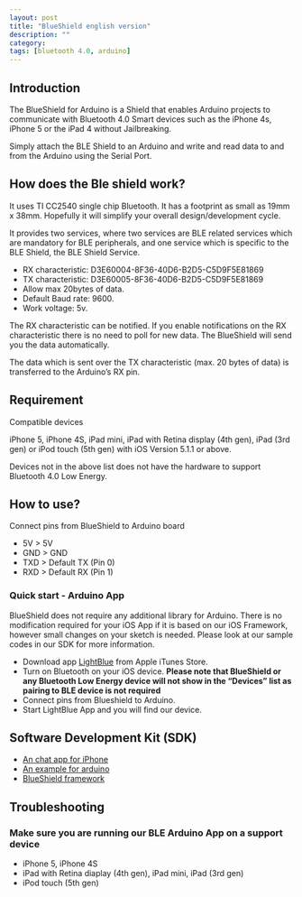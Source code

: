 ```yaml
---
layout: post
title: "BlueShield english version"
description: ""
category: 
tags: [bluetooth 4.0, arduino]
---
```


## Introduction

The BlueShield for Arduino is a Shield that enables Arduino projects to communicate with Bluetooth 4.0 Smart devices such as the iPhone 4s, iPhone 5 or the iPad 4 without Jailbreaking.

Simply attach the BLE Shield to an Arduino and write and read data to and from the Arduino using the Serial Port. 

## How does the Ble shield work?

It uses TI CC2540 single chip Bluetooth. It has a footprint as small as 19mm x 38mm. Hopefully it will simplify your overall design/development cycle.

It provides two services, where two services are BLE related services which are mandatory for BLE peripherals, and one service which is specific to the BLE Shield, the BLE Shield Service.

* RX characteristic: D3E60004-8F36-40D6-B2D5-C5D9F5E81869
* TX characteristic: D3E60005-8F36-40D6-B2D5-C5D9F5E81869
* Allow max 20bytes of data.
* Default Baud rate: 9600.
* Work voltage: 5v.

The RX characteristic can be notified. If you enable notifications on the RX characteristic there is no need to poll for new data. The BlueShield will send you the data automatically. 

The data which is sent over the TX characteristic (max. 20 bytes of data) is transferred to the Arduino’s RX pin. 

## Requirement

Compatible devices

iPhone 5, iPhone 4S, iPad mini, iPad with Retina display (4th gen), iPad (3rd gen) or iPod touch (5th gen) with iOS Version 5.1.1 or above.

Devices not in the above list does not have the hardware to support Bluetooth 4.0 Low Energy. 

## How to use?

Connect pins from BlueShield to Arduino board
 * 5V > 5V
 * GND > GND
 * TXD > Default TX (Pin 0)
 * RXD > Default RX (Pin 1)

### Quick start - Arduino App

BlueShield does not require any additional library for Arduino. There is no modification required for your iOS App if it is based on our iOS Framework, however small changes on your sketch is needed. Please look at our sample codes in our SDK for more information. 

* Download app [LightBlue](https://itunes.apple.com/app/lightblue/id557428110?mt=8) from Apple iTunes Store.
* Turn on Bluetooth on your iOS device. **Please note that BlueShield or any Bluetooth Low Energy device will not show in the “Devices” list as pairing to BLE device is not required**
* Connect pins from Blueshield to Arduino.
* Start LightBlue App and you will find our device.

## Software Development Kit (SDK)

* [An chat app for iPhone](https://github.com/volca/BlueShieldDemo)
* [An example for arduino](https://gist.github.com/volca/5473218)
* [BlueShield framework](https://github.com/volca/BlueShieldFramework)

## Troubleshooting

### Make sure you are running our BLE Arduino App on a support device 

- iPhone 5, iPhone 4S 
- iPad with Retina diaplay (4th gen), iPad mini, iPad (3rd gen) 
- iPod touch (5th gen)

